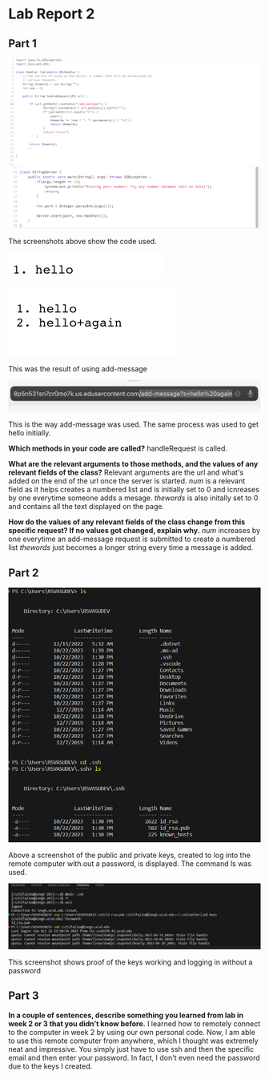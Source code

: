 # Lab Report 2

## Part 1

![Image](code.png)
![Image](0729A363-A8B7-4F40-AFA7-DDFDEDC73686.jpeg)

The screenshots above show the code used. 

![Image](3295DBB4-1003-4F36-B183-A2ABE2BF27AA.jpeg)



![Image](B579E069-E089-42D1-B161-4DF30160D798.jpeg)

This was the result of using add-message

![Image](FF5A0DBA-6106-4BFB-A4C9-B09171BBB404.jpeg)

This is the way add-message was used. The same process was used to get hello initially.

**Which methods in your code are called?**
handleRequest is called.

**What are the relevant arguments to those methods, and the values of any relevant fields of the class?**
Relevant arguments are the url and what's added on the end of the url once the server is started. 
_num_ is a relevant field as it helps creates a numbered list and is initially set to 0 and icnreases by one everytime someone adds a mesage.
_thewords_ is also initally set to 0 and contains all the text displayed on the page.

**How do the values of any relevant fields of the class change from this specific request? If no values got changed, explain why.**
_num_ increases by one everytime an add-message request is submitted to create a numbered list
_thewords_ just becomes a longer string every time a message is added.

## Part 2

![Image](Thekeys.png)

Above a screenshot of the public and private keys, created to log into the remote computer with.out a password, is displayed. The command ls was used.

![Image](withoutpasswword.png)

This screenshot shows proof of the keys working and logging in without a password 

## Part 3
**In a couple of sentences, describe something you learned from lab in week 2 or 3 that you didn’t know before.**
I learned how to remotely connect to the computer in week 2 by using our own personal code. Now, I am able to use this remote computer from anywhere, which I thought was extremely neat and impressive. You simply just have to use ssh and then the specific email and then enter your password. In fact, I don't even need the password due to the keys I created.
